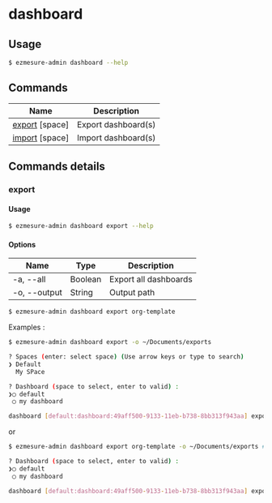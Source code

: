 # dashboard

## Usage

```bash
$ ezmesure-admin dashboard --help
```
## Commands

| Name | Description |
| --- | --- |
| [export](#export) [space] | Export dashboard(s) |
| [import](#import) [space] | Import dashboard(s) |

## Commands details

### export

#### Usage
```bash
$ ezmesure-admin dashboard export --help
```

#### Options
| Name | Type | Description |
| --- | --- | --- |
| -a, --all | Boolean | Export all dashboards |
| -o, --output | String | Output path |

```bash
$ ezmesure-admin dashboard export org-template
```

Examples :

```bash
$ ezmesure-admin dashboard export -o ~/Documents/exports

? Spaces (enter: select space) (Use arrow keys or type to search)
❯ Default 
  My SPace

? Dashboard (space to select, enter to valid) : 
❯◯ default
 ◯ my dashboard

dashboard [default:dashboard:49aff500-9133-11eb-b738-8bb313f943aa] exported successfully
```

or

```bash
$ ezmesure-admin dashboard export org-template -o ~/Documents/exports # with space name

? Dashboard (space to select, enter to valid) : 
❯◯ default
 ◯ my dashboard

dashboard [default:dashboard:49aff500-9133-11eb-b738-8bb313f943aa] exported successfully
```